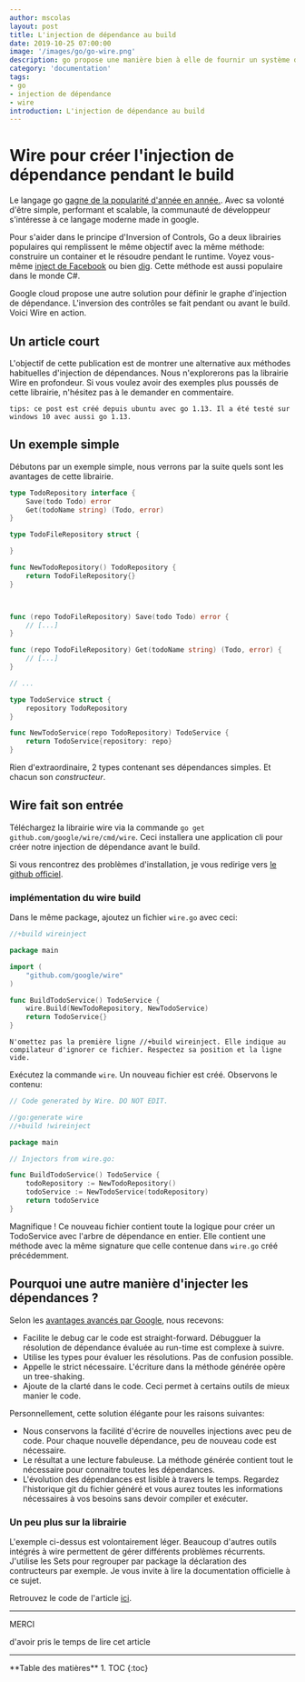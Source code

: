 ```yaml
---
author: mscolas
layout: post
title: L'injection de dépendance au build
date: 2019-10-25 07:00:00
image: '/images/go/go-wire.png'
description: go propose une manière bien à elle de fournir un système d'injection de dépendance
category: 'documentation'
tags:
- go
- injection de dépendance
- wire
introduction: L'injection de dépendance au build
---
```


# Wire pour créer l'injection de dépendance pendant le build

Le langage go [gagne de la popularité d'année en année.](https://www.benfrederickson.com/ranking-programming-languages-by-github-users/). Avec sa volonté d'être simple, performant et scalable, la communauté de développeur s'intéresse à ce langage moderne made in google.

Pour s'aider dans le principe d'Inversion of Controls, Go a deux librairies populaires qui remplissent le même objectif avec la même méthode: construire un container et le résoudre pendant le runtime. Voyez vous-même [inject de Facebook](https://github.com/facebookarchive/inject) ou bien [dig](https://github.com/uber-go/dig). Cette méthode est aussi populaire dans le monde C#.

Google cloud propose une autre solution pour définir le graphe d'injection de dépendance. L'inversion des contrôles se fait pendant ou avant le build. Voici Wire en action.

## Un article court

L'objectif de cette publication est de montrer une alternative aux méthodes habituelles d'injection de dépendances. Nous n'explorerons pas la librairie Wire en profondeur. Si vous voulez avoir des exemples plus poussés de cette librairie, n'hésitez pas à le demander en commentaire.

```
tips: ce post est créé depuis ubuntu avec go 1.13. Il a été testé sur windows 10 avec aussi go 1.13.
```

## Un exemple simple

Débutons par un exemple simple, nous verrons par la suite quels sont les avantages de cette librairie.

```go
type TodoRepository interface {
    Save(todo Todo) error
    Get(todoName string) (Todo, error)
}

type TodoFileRepository struct {

}

func NewTodoRepository() TodoRepository {
    return TodoFileRepository{}
}



func (repo TodoFileRepository) Save(todo Todo) error {
    // [...]
}

func (repo TodoFileRepository) Get(todoName string) (Todo, error) {
    // [...]
}

// ...

type TodoService struct {
    repository TodoRepository
}

func NewTodoService(repo TodoRepository) TodoService {
    return TodoService{repository: repo}
}
```

Rien d'extraordinaire, 2 types contenant ses dépendances simples. Et chacun son _constructeur_.

## Wire fait son entrée

Téléchargez la librairie wire via la commande `go get github.com/google/wire/cmd/wire`. Ceci installera une application cli pour créer notre injection de dépendance avant le build.

Si vous rencontrez des problèmes d'installation, je vous redirige vers [le github officiel](https://github.com/google/wire).

### implémentation du wire build

Dans le même package, ajoutez un fichier `wire.go` avec ceci:

```go
//+build wireinject

package main

import (
    "github.com/google/wire"
)

func BuildTodoService() TodoService {
    wire.Build(NewTodoRepository, NewTodoService)
    return TodoService{}
}
```

```
N'omettez pas la première ligne //+build wireinject. Elle indique au compilateur d'ignorer ce fichier. Respectez sa position et la ligne vide.
```

Exécutez la commande `wire`. Un nouveau fichier est créé. Observons le contenu:

```go
// Code generated by Wire. DO NOT EDIT.

//go:generate wire
//+build !wireinject

package main

// Injectors from wire.go:

func BuildTodoService() TodoService {
    todoRepository := NewTodoRepository()
    todoService := NewTodoService(todoRepository)
    return todoService
}
```

Magnifique ! Ce nouveau fichier contient toute la logique pour créer un TodoService avec l'arbre de dépendance en entier. Elle contient une méthode avec la même signature que celle contenue dans `wire.go` créé précédemment.

## Pourquoi une autre manière d'injecter les dépendances ?

Selon les [avantages avancés par Google](https://blog.golang.org/wire), nous recevons:

* Facilite le debug car le code est straight-forward. Débugguer la résolution de dépendance évaluée au run-time est complexe à suivre.
* Utilise les types pour évaluer les résolutions. Pas de confusion possible.
* Appelle le strict nécessaire. L'écriture dans la méthode générée opère un tree-shaking.
* Ajoute de la clarté dans le code. Ceci permet à certains outils de mieux manier le code.

Personnellement, cette solution élégante pour les raisons suivantes:

* Nous conservons la facilité d'écrire de nouvelles injections avec peu de code. Pour chaque nouvelle dépendance, peu de nouveau code est nécessaire.
* Le résultat a une lecture fabuleuse. La méthode générée contient tout le nécessaire pour connaitre toutes les dépendances.
* L'évolution des dépendances est lisible à travers le temps. Regardez l'historique git du fichier généré et vous aurez toutes les informations nécessaires à vos besoins sans devoir compiler et exécuter.

### Un peu plus sur la librairie

L'exemple ci-dessus est volontairement léger. Beaucoup d'autres outils intégrés à wire permettent de gérer différents problèmes récurrents. J'utilise les Sets pour regrouper par package la déclaration des contructeurs par exemple. Je vous invite à lire la documentation officielle à ce sujet.

Retrouvez le code de l'article [ici](https://github.com/worming004/todowireblog).

---

<div class="gratitude">
    <span>MERCI</span>
    <p>d'avoir pris le temps de lire cet article</p>
</div>

---

<div id="toc"></div>
**Table des matières**
1. TOC
{:toc}
